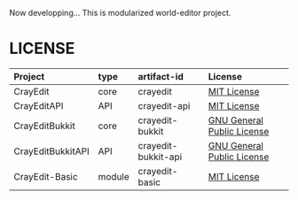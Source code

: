 Now developping...
This is modularized world-editor project.

# LICENSE
|Project|type|artifact-id|License|
|:---|:---|:---|:---|
|CrayEdit|core|crayedit|[MIT License](http://www.opensource.org/licenses/mit-license.php)|
|CrayEditAPI|API|crayedit-api|[MIT License](http://www.opensource.org/licenses/mit-license.php)|
|CrayEditBukkit|core|crayedit-bukkit|[GNU General Public License](http://www.gnu.org/licenses/gpl-3.0.en.html)|
|CrayEditBukkitAPI|API|crayedit-bukkit-api|[GNU General Public License](http://www.gnu.org/licenses/gpl-3.0.en.html)|
|CrayEdit-Basic|module|crayedit-basic|[MIT License](http://www.opensource.org/licenses/mit-license.php)|
